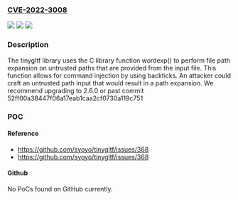 ### [CVE-2022-3008](https://cve.mitre.org/cgi-bin/cvename.cgi?name=CVE-2022-3008)
![](https://img.shields.io/static/v1?label=Product&message=tinygltf&color=blue)
![](https://img.shields.io/static/v1?label=Version&message=%3C%202.6.0%20&color=brighgreen)
![](https://img.shields.io/static/v1?label=Vulnerability&message=CWE-78%20OS%20Command%20Injection&color=brighgreen)

### Description

The tinygltf library uses the C library function wordexp() to perform file path expansion on untrusted paths that are provided from the input file. This function allows for command injection by using backticks. An attacker could craft an untrusted path input that would result in a path expansion. We recommend upgrading to 2.6.0 or past commit 52ff00a38447f06a17eab1caa2cf0730a119c751

### POC

#### Reference
- https://github.com/syoyo/tinygltf/issues/368
- https://github.com/syoyo/tinygltf/issues/368

#### Github
No PoCs found on GitHub currently.

